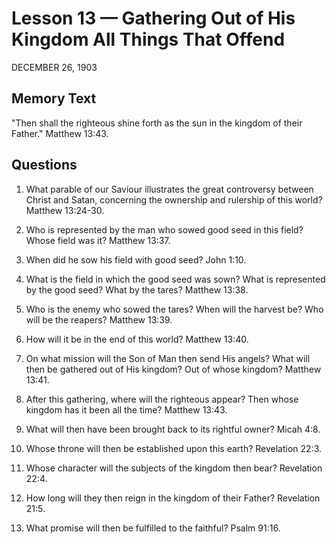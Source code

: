 # Lesson 13 — Gathering Out of His Kingdom All Things That Offend

DECEMBER 26, 1903

## Memory Text
"Then shall the righteous shine forth as the sun in the kingdom of their Father." Matthew 13:43.

## Questions

1. What parable of our Saviour illustrates the great controversy between Christ and Satan, concerning the ownership and rulership of this world? Matthew 13:24-30.

2. Who is represented by the man who sowed good seed in this field? Whose field was it? Matthew 13:37.

3. When did he sow his field with good seed? John 1:10.

4. What is the field in which the good seed was sown? What is represented by the good seed? What by the tares? Matthew 13:38.

5. Who is the enemy who sowed the tares? When will the harvest be? Who will be the reapers? Matthew 13:39.

6. How will it be in the end of this world? Matthew 13:40.

7. On what mission will the Son of Man then send His angels? What will then be gathered out of His kingdom? Out of whose kingdom? Matthew 13:41.

8. After this gathering, where will the righteous appear? Then whose kingdom has it been all the time? Matthew 13:43.

9. What will then have been brought back to its rightful owner? Micah 4:8.

10. Whose throne will then be established upon this earth? Revelation 22:3.

11. Whose character will the subjects of the kingdom then bear? Revelation 22:4.

12. How long will they then reign in the kingdom of their Father? Revelation 21:5.

13. What promise will then be fulfilled to the faithful? Psalm 91:16.